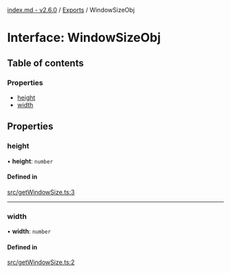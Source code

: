 [index.md - v2.6.0](../README.md) / [Exports](../modules.md) / WindowSizeObj

# Interface: WindowSizeObj

## Table of contents

### Properties

- [height](WindowSizeObj.md#height)
- [width](WindowSizeObj.md#width)

## Properties

### height

• **height**: `number`

#### Defined in

[src/getWindowSize.ts:3](https://github.com/saqqdy/js-cool/blob/dbf430c/src/getWindowSize.ts#L3)

---

### width

• **width**: `number`

#### Defined in

[src/getWindowSize.ts:2](https://github.com/saqqdy/js-cool/blob/dbf430c/src/getWindowSize.ts#L2)
